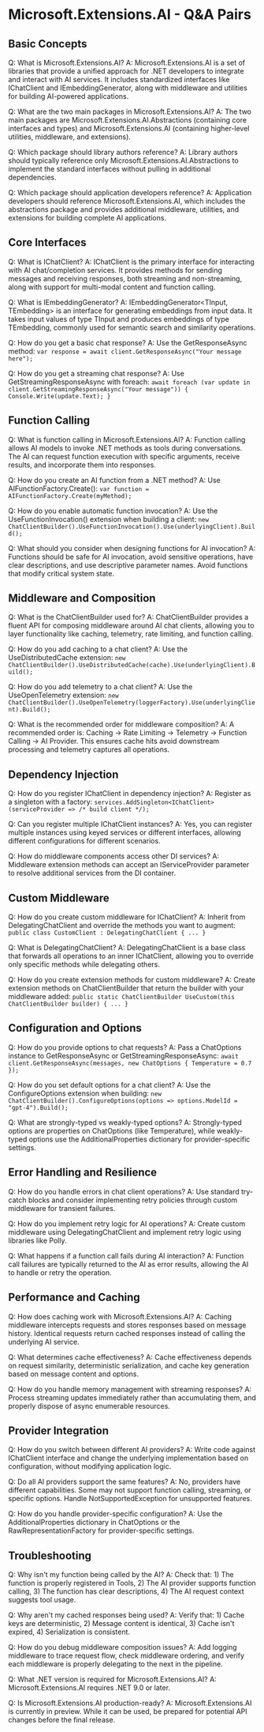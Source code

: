 # Microsoft.Extensions.AI - Q&A Pairs

## Basic Concepts

Q: What is Microsoft.Extensions.AI?
A: Microsoft.Extensions.AI is a set of libraries that provide a unified approach for .NET developers to integrate and interact with AI services. It includes standardized interfaces like IChatClient and IEmbeddingGenerator, along with middleware and utilities for building AI-powered applications.

Q: What are the two main packages in Microsoft.Extensions.AI?
A: The two main packages are Microsoft.Extensions.AI.Abstractions (containing core interfaces and types) and Microsoft.Extensions.AI (containing higher-level utilities, middleware, and extensions).

Q: Which package should library authors reference?
A: Library authors should typically reference only Microsoft.Extensions.AI.Abstractions to implement the standard interfaces without pulling in additional dependencies.

Q: Which package should application developers reference?
A: Application developers should reference Microsoft.Extensions.AI, which includes the abstractions package and provides additional middleware, utilities, and extensions for building complete AI applications.

## Core Interfaces

Q: What is IChatClient?
A: IChatClient is the primary interface for interacting with AI chat/completion services. It provides methods for sending messages and receiving responses, both streaming and non-streaming, along with support for multi-modal content and function calling.

Q: What is IEmbeddingGenerator?
A: IEmbeddingGenerator<TInput, TEmbedding> is an interface for generating embeddings from input data. It takes input values of type TInput and produces embeddings of type TEmbedding, commonly used for semantic search and similarity operations.

Q: How do you get a basic chat response?
A: Use the GetResponseAsync method: `var response = await client.GetResponseAsync("Your message here");`

Q: How do you get a streaming chat response?
A: Use GetStreamingResponseAsync with foreach: `await foreach (var update in client.GetStreamingResponseAsync("Your message")) { Console.Write(update.Text); }`

## Function Calling

Q: What is function calling in Microsoft.Extensions.AI?
A: Function calling allows AI models to invoke .NET methods as tools during conversations. The AI can request function execution with specific arguments, receive results, and incorporate them into responses.

Q: How do you create an AI function from a .NET method?
A: Use AIFunctionFactory.Create(): `var function = AIFunctionFactory.Create(myMethod);`

Q: How do you enable automatic function invocation?
A: Use the UseFunctionInvocation() extension when building a client: `new ChatClientBuilder().UseFunctionInvocation().Use(underlyingClient).Build();`

Q: What should you consider when designing functions for AI invocation?
A: Functions should be safe for AI invocation, avoid sensitive operations, have clear descriptions, and use descriptive parameter names. Avoid functions that modify critical system state.

## Middleware and Composition

Q: What is the ChatClientBuilder used for?
A: ChatClientBuilder provides a fluent API for composing middleware around AI chat clients, allowing you to layer functionality like caching, telemetry, rate limiting, and function calling.

Q: How do you add caching to a chat client?
A: Use the UseDistributedCache extension: `new ChatClientBuilder().UseDistributedCache(cache).Use(underlyingClient).Build();`

Q: How do you add telemetry to a chat client?
A: Use the UseOpenTelemetry extension: `new ChatClientBuilder().UseOpenTelemetry(loggerFactory).Use(underlyingClient).Build();`

Q: What is the recommended order for middleware composition?
A: A recommended order is: Caching -> Rate Limiting -> Telemetry -> Function Calling -> AI Provider. This ensures cache hits avoid downstream processing and telemetry captures all operations.

## Dependency Injection

Q: How do you register IChatClient in dependency injection?
A: Register as a singleton with a factory: `services.AddSingleton<IChatClient>(serviceProvider => /* build client */);`

Q: Can you register multiple IChatClient instances?
A: Yes, you can register multiple instances using keyed services or different interfaces, allowing different configurations for different scenarios.

Q: How do middleware components access other DI services?
A: Middleware extension methods can accept an IServiceProvider parameter to resolve additional services from the DI container.

## Custom Middleware

Q: How do you create custom middleware for IChatClient?
A: Inherit from DelegatingChatClient and override the methods you want to augment: `public class CustomClient : DelegatingChatClient { ... }`

Q: What is DelegatingChatClient?
A: DelegatingChatClient is a base class that forwards all operations to an inner IChatClient, allowing you to override only specific methods while delegating others.

Q: How do you create extension methods for custom middleware?
A: Create extension methods on ChatClientBuilder that return the builder with your middleware added: `public static ChatClientBuilder UseCustom(this ChatClientBuilder builder) { ... }`

## Configuration and Options

Q: How do you provide options to chat requests?
A: Pass a ChatOptions instance to GetResponseAsync or GetStreamingResponseAsync: `await client.GetResponseAsync(messages, new ChatOptions { Temperature = 0.7 });`

Q: How do you set default options for a chat client?
A: Use the ConfigureOptions extension when building: `new ChatClientBuilder().ConfigureOptions(options => options.ModelId = "gpt-4").Build();`

Q: What are strongly-typed vs weakly-typed options?
A: Strongly-typed options are properties on ChatOptions (like Temperature), while weakly-typed options use the AdditionalProperties dictionary for provider-specific settings.

## Error Handling and Resilience

Q: How do you handle errors in chat client operations?
A: Use standard try-catch blocks and consider implementing retry policies through custom middleware for transient failures.

Q: How do you implement retry logic for AI operations?
A: Create custom middleware using DelegatingChatClient and implement retry logic using libraries like Polly.

Q: What happens if a function call fails during AI interaction?
A: Function call failures are typically returned to the AI as error results, allowing the AI to handle or retry the operation.

## Performance and Caching

Q: How does caching work with Microsoft.Extensions.AI?
A: Caching middleware intercepts requests and stores responses based on message history. Identical requests return cached responses instead of calling the underlying AI service.

Q: What determines cache effectiveness?
A: Cache effectiveness depends on request similarity, deterministic serialization, and cache key generation based on message content and options.

Q: How do you handle memory management with streaming responses?
A: Process streaming updates immediately rather than accumulating them, and properly dispose of async enumerable resources.

## Provider Integration

Q: How do you switch between different AI providers?
A: Write code against IChatClient interface and change the underlying implementation based on configuration, without modifying application logic.

Q: Do all AI providers support the same features?
A: No, providers have different capabilities. Some may not support function calling, streaming, or specific options. Handle NotSupportedException for unsupported features.

Q: How do you handle provider-specific configuration?
A: Use the AdditionalProperties dictionary in ChatOptions or the RawRepresentationFactory for provider-specific settings.

## Troubleshooting

Q: Why isn't my function being called by the AI?
A: Check that: 1) The function is properly registered in Tools, 2) The AI provider supports function calling, 3) The function has clear descriptions, 4) The AI request context suggests tool usage.

Q: Why aren't my cached responses being used?
A: Verify that: 1) Cache keys are deterministic, 2) Message content is identical, 3) Cache isn't expired, 4) Serialization is consistent.

Q: How do you debug middleware composition issues?
A: Add logging middleware to trace request flow, check middleware ordering, and verify each middleware is properly delegating to the next in the pipeline.

Q: What .NET version is required for Microsoft.Extensions.AI?
A: Microsoft.Extensions.AI requires .NET 9.0 or later.

Q: Is Microsoft.Extensions.AI production-ready?
A: Microsoft.Extensions.AI is currently in preview. While it can be used, be prepared for potential API changes before the final release.